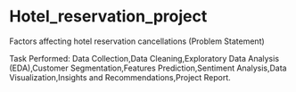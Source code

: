 # Hotel_reservation_project
Factors affecting hotel reservation cancellations (Problem Statement)


Task Performed:
Data Collection,Data Cleaning,Exploratory Data Analysis (EDA),Customer Segmentation,Features Prediction,Sentiment Analysis,Data Visualization,Insights and Recommendations,Project Report.
